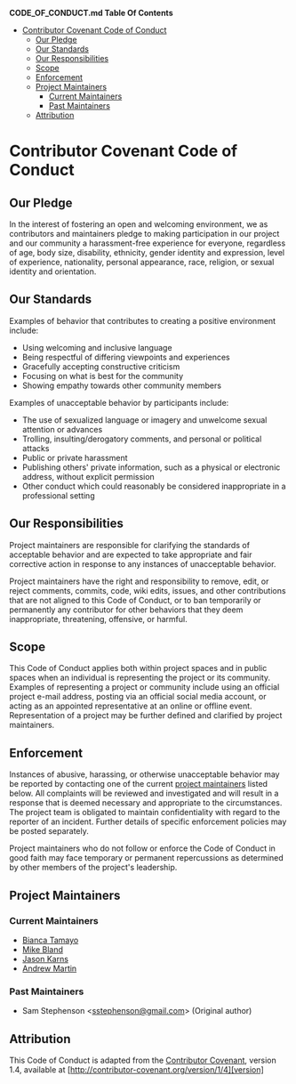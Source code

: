 <!-- START doctoc generated TOC please keep comment here to allow auto update -->
<!-- DON'T EDIT THIS SECTION, INSTEAD RE-RUN doctoc TO UPDATE -->
**CODE_OF_CONDUCT.md Table Of Contents**

- [Contributor Covenant Code of Conduct](#contributor-covenant-code-of-conduct)
  - [Our Pledge](#our-pledge)
  - [Our Standards](#our-standards)
  - [Our Responsibilities](#our-responsibilities)
  - [Scope](#scope)
  - [Enforcement](#enforcement)
  - [Project Maintainers](#project-maintainers)
    - [Current Maintainers](#current-maintainers)
    - [Past Maintainers](#past-maintainers)
  - [Attribution](#attribution)

<!-- END doctoc generated TOC please keep comment here to allow auto update -->

# Contributor Covenant Code of Conduct

## Our Pledge

In the interest of fostering an open and welcoming environment, we as
contributors and maintainers pledge to making participation in our project and
our community a harassment-free experience for everyone, regardless of age, body
size, disability, ethnicity, gender identity and expression, level of experience,
nationality, personal appearance, race, religion, or sexual identity and
orientation.

## Our Standards

Examples of behavior that contributes to creating a positive environment
include:

- Using welcoming and inclusive language
- Being respectful of differing viewpoints and experiences
- Gracefully accepting constructive criticism
- Focusing on what is best for the community
- Showing empathy towards other community members

Examples of unacceptable behavior by participants include:

- The use of sexualized language or imagery and unwelcome sexual attention or
  advances
- Trolling, insulting/derogatory comments, and personal or political attacks
- Public or private harassment
- Publishing others' private information, such as a physical or electronic
  address, without explicit permission
- Other conduct which could reasonably be considered inappropriate in a
  professional setting

## Our Responsibilities

Project maintainers are responsible for clarifying the standards of acceptable
behavior and are expected to take appropriate and fair corrective action in
response to any instances of unacceptable behavior.

Project maintainers have the right and responsibility to remove, edit, or
reject comments, commits, code, wiki edits, issues, and other contributions
that are not aligned to this Code of Conduct, or to ban temporarily or
permanently any contributor for other behaviors that they deem inappropriate,
threatening, offensive, or harmful.

## Scope

This Code of Conduct applies both within project spaces and in public spaces
when an individual is representing the project or its community. Examples of
representing a project or community include using an official project e-mail
address, posting via an official social media account, or acting as an appointed
representative at an online or offline event. Representation of a project may be
further defined and clarified by project maintainers.

## Enforcement

Instances of abusive, harassing, or otherwise unacceptable behavior may be
reported by contacting one of the current [project maintainers](#project-maintainers) listed below. All
complaints will be reviewed and investigated and will result in a response that
is deemed necessary and appropriate to the circumstances. The project team is
obligated to maintain confidentiality with regard to the reporter of an incident.
Further details of specific enforcement policies may be posted separately.

Project maintainers who do not follow or enforce the Code of Conduct in good
faith may face temporary or permanent repercussions as determined by other
members of the project's leadership.

## Project Maintainers

### Current Maintainers

- [Bianca Tamayo][bt-gh]
- [Mike Bland][mb-gh]
- [Jason Karns][jk-gh]
- [Andrew Martin][am-gh]

### Past Maintainers

- Sam Stephenson \<<sstephenson@gmail.com>> (Original author)

## Attribution

This Code of Conduct is adapted from the [Contributor Covenant][homepage], version 1.4,
available at [http://contributor-covenant.org/version/1/4][version]

[am-gh]: https://github.com/sublimino
[bt-gh]: https://github.com/btamayo
[homepage]: https://contributor-covenant.org
[jk-gh]: https://github.com/jasonkarns
[mb-gh]: https://github.com/mbland
[version]: https://contributor-covenant.org/version/1/4/
